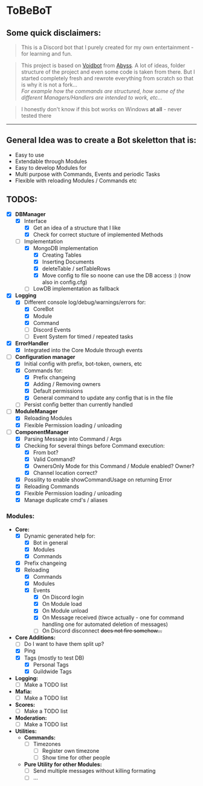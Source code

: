 # **ToBeBoT**
## **Some quick disclaimers:**
> This is a Discord bot that I purely created for my own entertainment - for learning and fun.

> This project is based on [Voidbot](https://github.com/abyssvi/Voidbot) from [Abyss](https://github.com/abyssvi).
A lot of ideas, folder structure of the project and even some code is taken from there.
But I started completely fresh and rewrote everything from scratch so that is why it is not a fork...<br>
*For example how the commands are structured, how some of the different Managers/Handlers are intended to work, etc...*

> I honestly don't know if this bot works on Windows **at all** - never tested there
---

## **General Idea was to create a Bot skeletton that is:**
- Easy to use
- Extendable through Modules
- Easy to develop Modules for
- Multi purpose with Commands, Events and periodic Tasks
- Flexible with reloading Modules / Commands etc

## **TODOS:**
- [x] **DBManager**
  - [x] Interface
    - [x] Get an idea of a structure that I like
    - [x] Check for correct stucture of implemented Methods
  - [ ] Implementation
    - [x] MongoDB implementation
      - [x] Creating Tables
      - [x] Inserting Documents
      - [x] deleteTable / setTableRows
      - [x] Move config to file so noone can use the DB access :) (now also in config.cfg)
    - [ ] LowDB implementation as fallback
- [x] **Logging**
  - [x] Different console log/debug/warnings/errors for:
    - [x] CoreBot
    - [x] Module
    - [x] Command
    - [ ] Discord Events
    - [ ] Event System for timed / repeated tasks
- [x] **ErrorHandler**
    - [x] Integrated into the Core Module through events
- [ ] **Configuration manager**
  - [x] Initial config with prefix, bot-token, owners, etc
  - [x] Commands for:
    - [x] Prefix changeing
    - [x] Adding / Removing owners
    - [x] Default permissions
    - [x] General command to update any config that is in the file
  - [ ] Persist config better than currently handled
- [ ] **ModuleManager**
  - [x] Reloading Modules
  - [x] Flexible Permission loading / unloading
- [ ] **ComponentManager**
  - [x] Parsing Message into Command / Args
  - [x] Checking for several things before Command execution:
    - [x] From bot?
    - [x] Valid Command?
    - [x] OwnersOnly Mode for this Command / Module enabled? Owner?
    - [x] Channel location correct?
  - [x] Possility to enable showCommandUsage on returning Error
  - [x] Reloading Commands
  - [x] Flexible Permission loading / unloading
  - [x] Manage duplicate cmd's / aliases

### **Modules:**
- **Core:**
  - [x] Dynamic generated help for:
      - [x] Bot in general
      - [x] Modules
      - [x] Commands
  - [x] Prefix changeing
  - [x] Reloading
      - [x] Commands
      - [x] Modules
      - [x] Events
        - [x] On Discord login
        - [x] On Module load
        - [x] On Module unload
        - [x] On Message received (tiwce actually - one for command handling one for automated deletion of messages)
        - [ ] On Discord disconnect ~~does not fire somehow...~~
- **Core Additions:**
  - [ ] Do I want to have them split up?
  - [x] Ping
  - [x] Tags (mostly to test DB)
    - [x] Personal Tags
    - [x] Guildwide Tags
- **Logging:**
  - [ ] Make a TODO list
- **Mafia:**
  - [ ] Make a TODO list
- **Scores:**
  - [ ] Make a TODO list
- **Moderation:**
  - [ ] Make a TODO list
- **Utilities:**
  - **Commands:**
    - [ ] Timezones
      - [ ] Register own timezone
      - [ ] Show time for other people
  - **Pure Utility for other Modules:**
    - [ ] Send multiple messages without killing formating
    - [ ] ...
